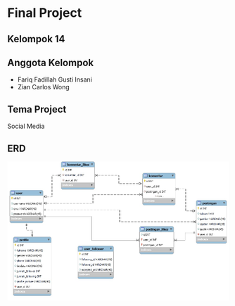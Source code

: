 # Final Project

## Kelompok 14

## Anggota Kelompok
- Fariq Fadillah Gusti Insani
- Zian Carlos Wong

## Tema Project
Social Media

## ERD
![ERD](/public/erd.jpeg)